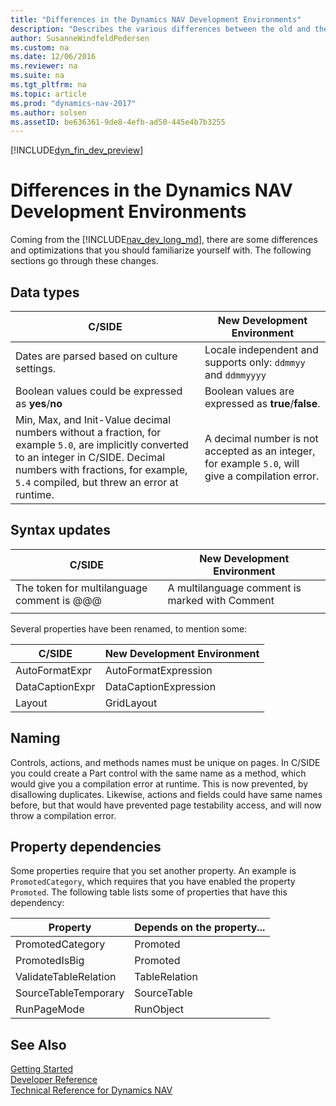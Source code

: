 ```yaml
---
title: "Differences in the Dynamics NAV Development Environments"
description: "Describes the various differences between the old and the new development environment"
author: SusanneWindfeldPedersen
ms.custom: na
ms.date: 12/06/2016
ms.reviewer: na
ms.suite: na
ms.tgt_pltfrm: na
ms.topic: article
ms.prod: "dynamics-nav-2017"
ms.author: solsen
ms.assetID: be636361-9de8-4efb-ad50-445e4b7b3255
---
```


[!INCLUDE[dyn_fin_dev_preview](../dynamics-nav/includes/newdev_dev_preview.md)]

# Differences in the Dynamics NAV Development Environments
Coming from the [!INCLUDE[nav_dev_long_md](includes/nav_dev_long_md.md)], there are some differences and optimizations that you should familiarize yourself with. The following sections go through these changes.  

## Data types
|C/SIDE|New Development Environment|
|------|---------------------------|
|Dates are parsed based on culture settings.| Locale independent and supports only: ```ddmmyy``` and ```ddmmyyyy```|
|Boolean values could be expressed as **yes**/**no**| Boolean values are expressed as **true**/**false**.|
|Min, Max, and Init-Value decimal numbers without a fraction, for example ```5.0```, are implicitly converted to an integer in C/SIDE. Decimal numbers with fractions, for example, ```5.4``` compiled, but threw an error at runtime.|A decimal number is not accepted as an integer, for example ```5.0```, will give a compilation error.|

## Syntax updates
|C/SIDE|New Development Environment|
|------|---------------------------|
|The token for multilanguage comment is @@@|A multilanguage comment is marked with Comment|
||<!--Property values are considered syntax elements, thus they should obey the standard AL escaping rules.-->  |

Several properties have been renamed, to mention some:

|C/SIDE|New Development Environment|
|------|---------------------------|
|AutoFormatExpr|AutoFormatExpression|
|DataCaptionExpr|DataCaptionExpression|
|Layout|GridLayout|

## Naming
Controls, actions, and methods names must be unique on pages. In C/SIDE you could create a Part control with the same name as a method, which would give you a compilation error at runtime. This is now prevented, by disallowing duplicates. Likewise, actions and fields could have same names before, but that would have prevented page testability access, and will now throw a compilation error. <!-- check if this is correctly interpreted -->

## Property dependencies
Some properties require that you set another property. An example is ```PromotedCategory```, which requires that you have enabled the property ```Promoted```. The following table lists some of properties that have this dependency:

|Property|Depends on the property...|
|--------|-------------|
|PromotedCategory|Promoted|
|PromotedIsBig|Promoted|
|ValidateTableRelation|TableRelation|
|SourceTableTemporary|SourceTable|
|RunPageMode|RunObject| 

## See Also
[Getting Started](newdev-get-started.md)    
[Developer Reference](newdev-reference-overview.md)  
[Technical Reference for Dynamics NAV](technical-reference.md)

